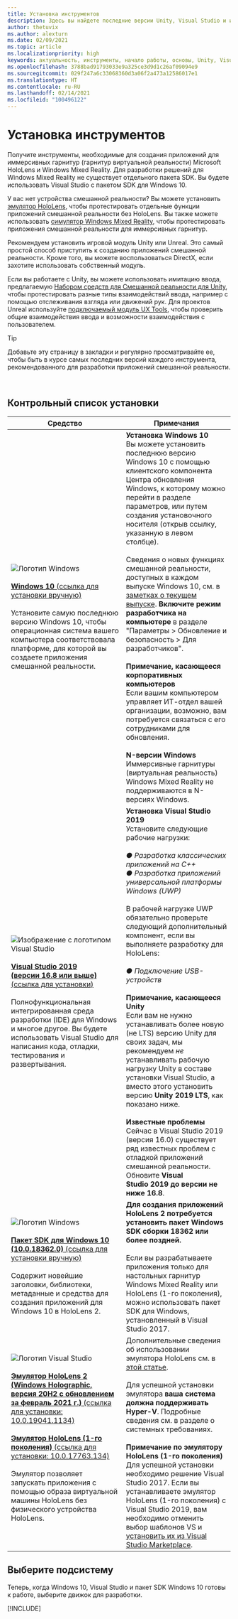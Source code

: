 ```yaml
---
title: Установка инструментов
description: Здесь вы найдете последние версии Unity, Visual Studio и инструментов, рекомендуемых для разработки для HoloLens и виртуальной реальности.
author: thetuvix
ms.author: alexturn
ms.date: 02/09/2021
ms.topic: article
ms.localizationpriority: high
keywords: актуальность, инструменты, начало работы, основы, Unity, Visual Studio, набор средств, гарнитура смешанной реальности, гарнитура Windows Mixed Reality, гарнитура виртуальной реальности, установка, Windows, HoloLens, эмулятор, Unreal, OpenXR
ms.openlocfilehash: 3788bad91793033e9a325ce3d9d1c26af09094e9
ms.sourcegitcommit: 029f247a6c33068360d3a06f2a473a12586017e1
ms.translationtype: HT
ms.contentlocale: ru-RU
ms.lasthandoff: 02/14/2021
ms.locfileid: "100496122"
---
```

# <a name="install-the-tools"></a>Установка инструментов

Получите инструменты, необходимые для создания приложений для иммерсивных гарнитур (гарнитур виртуальной реальности) Microsoft HoloLens и Windows Mixed Reality. Для разработки решений для Windows Mixed Reality не существует отдельного пакета SDK. Вы будете использовать Visual Studio с пакетом SDK для Windows 10.

У вас нет устройства смешанной реальности? Вы можете установить [эмулятор HoloLens](platform-capabilities-and-apis/using-the-hololens-emulator.md), чтобы протестировать отдельные функции приложений смешанной реальности без HoloLens. Вы также можете использовать [симулятор Windows Mixed Reality](platform-capabilities-and-apis/using-the-windows-mixed-reality-simulator.md), чтобы протестировать приложения смешанной реальности для иммерсивных гарнитур. 

Рекомендуем установить игровой модуль Unity или Unreal. Это самый простой способ приступить к созданию приложений смешанной реальности. Кроме того, вы можете воспользоваться DirectX, если захотите использовать собственный модуль.

Если вы работаете с Unity, вы можете использовать имитацию ввода, предлагаемую [Набором средств для Смешанной реальности для Unity](https://github.com/Microsoft/MixedRealityToolkit-Unity), чтобы протестировать разные типы взаимодействий ввода, например с помощью отслеживания взгляда или движений рук. Для проектов Unreal используйте [подключаемый модуль UX Tools](https://github.com/microsoft/MixedReality-UXTools-Unreal), чтобы проверить общие взаимодействия ввода и возможности взаимодействия с пользователем.

>[!TIP]
>Добавьте эту страницу в закладки и регулярно просматривайте ее, чтобы быть в курсе самых последних версий каждого инструмента, рекомендованного для разработки приложений смешанной реальности.

<br>

## <a name="installation-checklist"></a>Контрольный список установки


| Средство | Примечания |
|---------|---------|
| ![Логотип Windows](images/Windows10_logo.png)<br><br><a href="https://www.microsoft.com/software-download/windows10" target="_blank">**Windows 10** (ссылка для установки вручную)</a><br><br>Установите самую последнюю версию Windows 10, чтобы операционная система вашего компьютера соответствовала платформе, для которой вы создаете приложения смешанной реальности.  | **Установка Windows 10** <br> Вы можете установить последнюю версию Windows 10 с помощью клиентского компонента Центра обновления Windows, к которому можно перейти в разделе параметров, или путем создания установочного носителя (открыв ссылку, указанную в левом столбце). <br><br>Сведения о новых функциях смешанной реальности, доступных в каждом выпуске Windows 10, см. в [заметках о текущем выпуске](https://docs.microsoft.com/windows/mixed-reality/enthusiast-guide/release-notes-october-2018.md). **Включите режим разработчика на компьютере** в разделе "Параметры > Обновление и безопасность > Для разработчиков". <br><br> **Примечание, касающееся корпоративных компьютеров**<br>Если вашим компьютером управляет ИТ-отдел вашей организации, возможно, вам потребуется связаться с его сотрудниками для обновления. <br><br> **N-версии Windows**<br> Иммерсивные гарнитуры (виртуальная реальность) Windows Mixed Reality не поддерживаются в N-версиях Windows. |
| ![Изображение с логотипом Visual Studio](images/visualstudio_logo.png)<br><br><a href="https://visualstudio.microsoft.com/downloads/" target="_blank">**Visual Studio 2019 (версии 16.8 или выше)** (ссылка для установки)</a> <br><br>Полнофункциональная интегрированная среда разработки (IDE) для Windows и многое другое. Вы будете использовать Visual Studio для написания кода, отладки, тестирования и развертывания. | **Установка Visual Studio 2019** <br> Установите следующие рабочие нагрузки: <br><br>*● Разработка классических приложений на C++*<br>*● Разработка приложений универсальной платформы Windows (UWP)*<br><br>В рабочей нагрузке UWP обязательно проверьте следующий дополнительный компонент, если вы выполняете разработку для HoloLens:<br><br>*● Подключение USB-устройств*<br><br>**Примечание, касающееся Unity**<br>Если вам не нужно устанавливать более новую (не LTS) версию Unity для своих задач, мы рекомендуем *не* устанавливать рабочую нагрузку Unity в составе установки Visual Studio, а вместо этого установить версию **Unity 2019 LTS**, как показано ниже.<br><br>**Известные проблемы**<br>Сейчас в Visual Studio 2019 (версия 16.0) существует ряд известных проблем с отладкой приложений смешанной реальности.  Обновите **Visual Studio 2019 до версии не ниже 16.8**. |
| ![Логотип Windows](images/Windows10_logo.png)<br><br><a href="https://developer.microsoft.com//windows/downloads/windows-10-sdk" target="_blank">**Пакет SDK для Windows 10 (10.0.18362.0)** (ссылка для установки вручную)</a> <br><br>Содержит новейшие заголовки, библиотеки, метаданные и средства для создания приложений для Windows 10 в HoloLens 2. | **Для создания приложений HoloLens 2 потребуется установить пакет Windows SDK сборки 18362 или более поздней.**<br> <br> Если вы разрабатываете приложения только для настольных гарнитур Windows Mixed Reality или HoloLens (1-го поколения), можно использовать пакет SDK для Windows, установленный в Visual Studio 2017. |
| ![Логотип Visual Studio](images/HoloLensIcon.jpg)<br><br><a href="https://go.microsoft.com/fwlink/?linkid=2154784" target="_blank">**Эмулятор HoloLens 2 (Windows Holographic, версия 20H2 с обновлением за февраль 2021 г.)** (ссылка для установки: 10.0.19041.1134)</a><br> <br><a href="https://go.microsoft.com/fwlink/?linkid=2065980" target="_blank">**Эмулятор HoloLens (1-го поколения)** (ссылка для установки: 10.0.17763.134)</a> <br><br>Эмулятор позволяет запускать приложения с помощью образа виртуальной машины HoloLens без физического устройства HoloLens.<br> <br> | Дополнительные сведения об использовании эмулятора HoloLens см. в [этой статье](../develop/platform-capabilities-and-apis/using-the-hololens-emulator.md).<br> <br> Для успешной установки эмулятора **ваша система должна поддерживать Hyper-V**. Подробные сведения см. в разделе о системных требованиях. <br> <br> **Примечание по эмулятору HoloLens (1-го поколения)** <br>  Для успешной установки необходимо решение Visual Studio 2017. Если вы устанавливаете эмулятор HoloLens (1-го поколения) с Visual Studio 2019, вам необходимо отменить выбор шаблонов VS и [установить их из Visual Studio Marketplace](https://marketplace.visualstudio.com/items?itemName=WindowsMixedRealityteam.WindowsMixedRealityAppTemplatesVSIX). |

## <a name="choose-your-engine"></a>Выберите подсистему

Теперь, когда Windows 10, Visual Studio и пакет SDK Windows 10 готовы к работе, выберите движок для разработки.

[!INCLUDE[](includes/tools-overview.md)]

